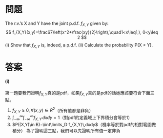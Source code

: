 # 問題
The r.v.’s X and Y have the joint p.d.f. $f_{X,Y}$ given by:
$$
f_{X,Y}(x,y)=\frac67\left(x^2+\frac{xy}{2}\right),\quad1<x\leq1,\, 0<y\leq 2
$$
(i) Show that $f_{X,Y}$ is, indeed, a p.d.f.
(ii) Calculate the probability P(X > Y).
# 答案

#### (i)
第一題要我們證明$f_{X,Y}$真的是pdf，如果$f_{X,Y}$真的是pdf的話她應該要符合下面三點。
1. $f_{X,Y}\geq 0,\,\forall(x,y)\in R^2$（所有值都是非負）
2. $\int^{\infty}_{-\infty}\int^{\infty}_{-\infty}f_{X,Y}\,dxdy=1$（對pdf的定義域上下界積分會等於1）
3. $P((X,Y)\in B)=\iint\limits_D f_{X,Y}\,dxdy$（機率等於對pdf的相對範圍做積分）
為了證明這三點，我們可以先證明所有值一定非負

